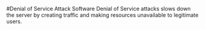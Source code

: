 #Denial of Service Attack Software
Denial of Service attacks slows down the server by creating traffic
and making resources unavailable to legitimate users.
